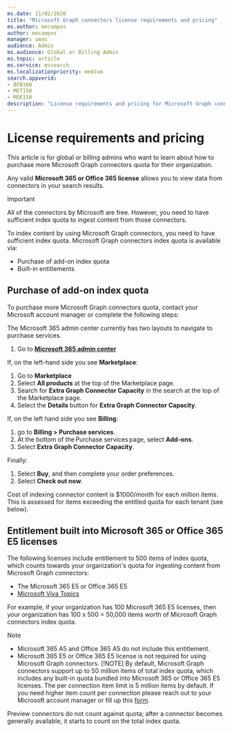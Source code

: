 ```yaml
---
ms.date: 11/02/2020
title: "Microsoft Graph connectors license requirements and pricing"
ms.author: mecampos
author: mecampos
manager: umas
audience: Admin
ms.audience: Global or Billing Admin
ms.topic: article
ms.service: mssearch
ms.localizationpriority: medium
search.appverid:
- BFB160
- MET150
- MOE150
description: "License requirements and pricing for Microsoft Graph connectors for Microsoft Search."
---
```

<!---Previous ms.author: rusamai --->

# License requirements and pricing

This article is for global or billing admins who want to learn about how to purchase more Microsoft Graph connectors quota for their organization.

Any valid **Microsoft 365 or Office 365 license** allows you to view data from connectors in your search results.

>[!IMPORTANT]
>All of the connectors by Microsoft are free. However, you need to have sufficient index quota to ingest content from those connectors.

To index content by using Microsoft Graph connectors, you need to have sufficient index quota. Microsoft Graph connectors index quota is available via:

- Purchase of add-on index quota
- Built-in entitlements

## Purchase of add-on index quota
To purchase more Microsoft Graph connectors quota, contact your Microsoft account manager or complete the following steps:

The Microsoft 365 admin center currently has two layouts to navigate to purchase services.

1. Go to **[Microsoft 365 admin center](https://admin.microsoft.com)**

If, on the left-hand side you see **Marketplace**:
1. Go to **Marketplace**
2. Select **All products** at the top of the Marketplace page.
3. Search for **Extra Graph Connector Capacity** in the search at the top of the Marketplace page.
4. Select the **Details** button for **Extra Graph Connector Capacity**.

If, on the left hand side you see **Billing**:
1. go to **Billing > Purchase services**.
2. At the bottom of the Purchase services page, select **Add-ons**.
3. Select **Extra Graph Connector Capacity**.

Finally:
1. Select **Buy**, and then complete your order preferences.
2. Select **Check out now**.

Cost of indexing connector content is $1000/month for each million items. This is assessed for items exceeding the entitled quota for each tenant (see below).

## Entitlement built into Microsoft 365 or Office 365 E5 licenses

The following licenses include entitlement to 500 items of index quota, which counts towards your organization's quota for ingesting content from Microsoft Graph connectors:

* The Microsoft 365 E5 or Office 365 E5
* [Microsoft Viva Topics](https://www.microsoft.com/microsoft-viva/topics?activetab=pivot:overviewtab)

For example, if your organization has 100 Microsoft 365 E5 licenses, then your organization has 100 x 500 = 50,000 items worth of Microsoft Graph connectors index quota.

<!---Comment requested in PR#143--->
> [!NOTE]
> * Microsoft 365 A5 and Office 365 A5 do not include this entitlement.
> * Microsoft 365 E5 or Office 365 E5 license is not required for using Microsoft Graph connectors.
> [!NOTE]
> By default, Microsoft Graph connectors support up to 50 million items of total index quota, which includes any built-in quota bundled into Microsoft 365 or Office 365 E5 licenses. The per connection item limit is 5 million items by default. If you need higher item count per connection please reach out to your Microsoft account manager or fill up this [form](https://aka.ms/GraphConnectorsHigherCapacity).
>
> Preview connectors do not count against quota; after a connector becomes generally available, it starts to count on the total index quota.


